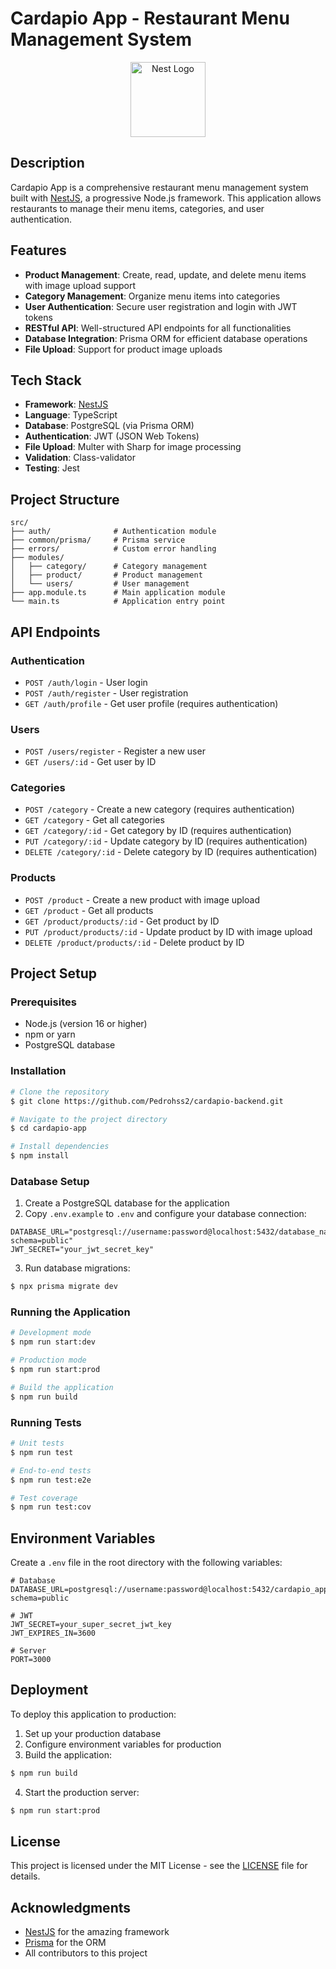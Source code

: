 # Cardapio App - Restaurant Menu Management System

<p align="center">
  <img src="https://nestjs.com/img/logo-small.svg" width="120" alt="Nest Logo" />
</p>

## Description

Cardapio App is a comprehensive restaurant menu management system built with [NestJS](https://nestjs.com/), a progressive Node.js framework. This application allows restaurants to manage their menu items, categories, and user authentication.

## Features

- **Product Management**: Create, read, update, and delete menu items with image upload support
- **Category Management**: Organize menu items into categories
- **User Authentication**: Secure user registration and login with JWT tokens
- **RESTful API**: Well-structured API endpoints for all functionalities
- **Database Integration**: Prisma ORM for efficient database operations
- **File Upload**: Support for product image uploads

## Tech Stack

- **Framework**: [NestJS](https://nestjs.com/)
- **Language**: TypeScript
- **Database**: PostgreSQL (via Prisma ORM)
- **Authentication**: JWT (JSON Web Tokens)
- **File Upload**: Multer with Sharp for image processing
- **Validation**: Class-validator
- **Testing**: Jest

## Project Structure

```
src/
├── auth/              # Authentication module
├── common/prisma/     # Prisma service
├── errors/            # Custom error handling
├── modules/
│   ├── category/      # Category management
│   ├── product/       # Product management
│   └── users/         # User management
├── app.module.ts      # Main application module
└── main.ts            # Application entry point
```

## API Endpoints

### Authentication
- `POST /auth/login` - User login
- `POST /auth/register` - User registration
- `GET /auth/profile` - Get user profile (requires authentication)

### Users
- `POST /users/register` - Register a new user
- `GET /users/:id` - Get user by ID

### Categories
- `POST /category` - Create a new category (requires authentication)
- `GET /category` - Get all categories
- `GET /category/:id` - Get category by ID (requires authentication)
- `PUT /category/:id` - Update category by ID (requires authentication)
- `DELETE /category/:id` - Delete category by ID (requires authentication)

### Products
- `POST /product` - Create a new product with image upload
- `GET /product` - Get all products
- `GET /product/products/:id` - Get product by ID
- `PUT /product/products/:id` - Update product by ID with image upload
- `DELETE /product/products/:id` - Delete product by ID

## Project Setup

### Prerequisites

- Node.js (version 16 or higher)
- npm or yarn
- PostgreSQL database

### Installation

```bash
# Clone the repository
$ git clone https://github.com/Pedrohss2/cardapio-backend.git

# Navigate to the project directory
$ cd cardapio-app

# Install dependencies
$ npm install
```

### Database Setup

1. Create a PostgreSQL database for the application
2. Copy `.env.example` to `.env` and configure your database connection:

```
DATABASE_URL="postgresql://username:password@localhost:5432/database_name?schema=public"
JWT_SECRET="your_jwt_secret_key"
```

3. Run database migrations:

```bash
$ npx prisma migrate dev
```

### Running the Application

```bash
# Development mode
$ npm run start:dev

# Production mode
$ npm run start:prod

# Build the application
$ npm run build
```

### Running Tests

```bash
# Unit tests
$ npm run test

# End-to-end tests
$ npm run test:e2e

# Test coverage
$ npm run test:cov
```

## Environment Variables

Create a `.env` file in the root directory with the following variables:

```
# Database
DATABASE_URL=postgresql://username:password@localhost:5432/cardapio_app?schema=public

# JWT
JWT_SECRET=your_super_secret_jwt_key
JWT_EXPIRES_IN=3600

# Server
PORT=3000
```

## Deployment

To deploy this application to production:

1. Set up your production database
2. Configure environment variables for production
3. Build the application:

```bash
$ npm run build
```

4. Start the production server:

```bash
$ npm run start:prod
```

## License

This project is licensed under the MIT License - see the [LICENSE](LICENSE) file for details.

## Acknowledgments

- [NestJS](https://nestjs.com/) for the amazing framework
- [Prisma](https://www.prisma.io/) for the ORM
- All contributors to this project